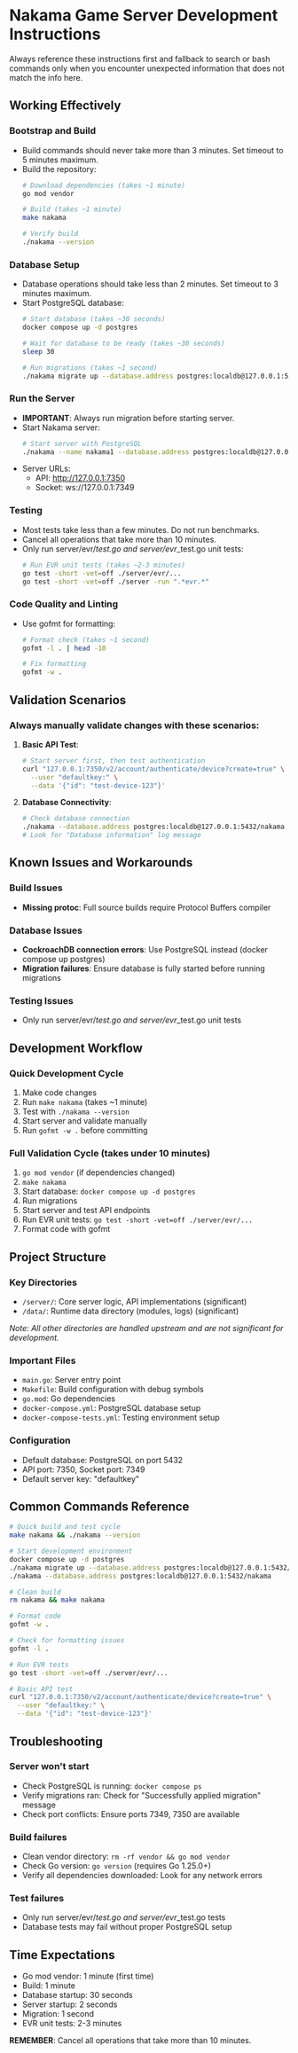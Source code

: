 # Nakama Game Server Development Instructions

Always reference these instructions first and fallback to search or bash commands only when you encounter unexpected information that does not match the info here.

## Working Effectively

### Bootstrap and Build
- Build commands should never take more than 3 minutes. Set timeout to 5 minutes maximum.
- Build the repository:
  ```bash
  # Download dependencies (takes ~1 minute)
  go mod vendor
  
  # Build (takes ~1 minute)
  make nakama
  
  # Verify build
  ./nakama --version
  ```

### Database Setup
- Database operations should take less than 2 minutes. Set timeout to 3 minutes maximum.
- Start PostgreSQL database:
  ```bash
  # Start database (takes ~30 seconds)
  docker compose up -d postgres
  
  # Wait for database to be ready (takes ~30 seconds)
  sleep 30
  
  # Run migrations (takes ~1 second)
  ./nakama migrate up --database.address postgres:localdb@127.0.0.1:5432/nakama
  ```

### Run the Server
- **IMPORTANT**: Always run migration before starting server.
- Start Nakama server:
  ```bash
  # Start server with PostgreSQL
  ./nakama --name nakama1 --database.address postgres:localdb@127.0.0.1:5432/nakama --logger.level INFO
  ```
- Server URLs:
  - API: http://127.0.0.1:7350
  - Socket: ws://127.0.0.1:7349

### Testing
- Most tests take less than a few minutes. Do not run benchmarks.
- Cancel all operations that take more than 10 minutes.
- Only run server/evr/*_test.go and server/evr_*_test.go unit tests:
  ```bash
  # Run EVR unit tests (takes ~2-3 minutes)
  go test -short -vet=off ./server/evr/...
  go test -short -vet=off ./server -run ".*evr.*"
  ```

### Code Quality and Linting
- Use gofmt for formatting:
  ```bash
  # Format check (takes ~1 second)
  gofmt -l . | head -10
  
  # Fix formatting
  gofmt -w .
  ```


## Validation Scenarios

### Always manually validate changes with these scenarios:

1. **Basic API Test**:
   ```bash
   # Start server first, then test authentication
   curl "127.0.0.1:7350/v2/account/authenticate/device?create=true" \
     --user "defaultkey:" \
     --data '{"id": "test-device-123"}'
   ```

2. **Database Connectivity**:
   ```bash
   # Check database connection
   ./nakama --database.address postgres:localdb@127.0.0.1:5432/nakama --logger.level DEBUG
   # Look for "Database information" log message
   ```

## Known Issues and Workarounds

### Build Issues
- **Missing protoc**: Full source builds require Protocol Buffers compiler

### Database Issues
- **CockroachDB connection errors**: Use PostgreSQL instead (docker compose up postgres)
- **Migration failures**: Ensure database is fully started before running migrations

### Testing Issues
- Only run server/evr/*_test.go and server/evr_*_test.go unit tests

## Development Workflow

### Quick Development Cycle
1. Make code changes
2. Run `make nakama` (takes ~1 minute)
3. Test with `./nakama --version`
4. Start server and validate manually
5. Run `gofmt -w .` before committing

### Full Validation Cycle (takes under 10 minutes)
1. `go mod vendor` (if dependencies changed)
2. `make nakama`
3. Start database: `docker compose up -d postgres`
4. Run migrations
5. Start server and test API endpoints
6. Run EVR unit tests: `go test -short -vet=off ./server/evr/...`
7. Format code with gofmt

## Project Structure

### Key Directories
- `/server/`: Core server logic, API implementations (significant)
- `/data/`: Runtime data directory (modules, logs) (significant)

*Note: All other directories are handled upstream and are not significant for development.*

### Important Files
- `main.go`: Server entry point
- `Makefile`: Build configuration with debug symbols
- `go.mod`: Go dependencies
- `docker-compose.yml`: PostgreSQL database setup
- `docker-compose-tests.yml`: Testing environment setup

### Configuration
- Default database: PostgreSQL on port 5432
- API port: 7350, Socket port: 7349
- Default server key: "defaultkey"

## Common Commands Reference

```bash
# Quick build and test cycle
make nakama && ./nakama --version

# Start development environment
docker compose up -d postgres
./nakama migrate up --database.address postgres:localdb@127.0.0.1:5432/nakama
./nakama --database.address postgres:localdb@127.0.0.1:5432/nakama

# Clean build
rm nakama && make nakama

# Format code
gofmt -w .

# Check for formatting issues
gofmt -l .

# Run EVR tests
go test -short -vet=off ./server/evr/...

# Basic API test
curl "127.0.0.1:7350/v2/account/authenticate/device?create=true" \
  --user "defaultkey:" \
  --data '{"id": "test-device-123"}'
```

## Troubleshooting

### Server won't start
- Check PostgreSQL is running: `docker compose ps`
- Verify migrations ran: Check for "Successfully applied migration" message
- Check port conflicts: Ensure ports 7349, 7350 are available

### Build failures
- Clean vendor directory: `rm -rf vendor && go mod vendor`
- Check Go version: `go version` (requires Go 1.25.0+)
- Verify all dependencies downloaded: Look for any network errors

### Test failures
- Only run server/evr/*_test.go and server/evr_*_test.go tests
- Database tests may fail without proper PostgreSQL setup

## Time Expectations

- Go mod vendor: 1 minute (first time)
- Build: 1 minute  
- Database startup: 30 seconds
- Server startup: 2 seconds
- Migration: 1 second
- EVR unit tests: 2-3 minutes

**REMEMBER**: Cancel all operations that take more than 10 minutes.
